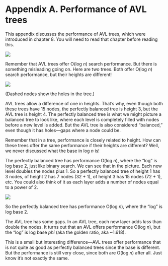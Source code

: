 # Appendix A. [](/book/grokking-algorithms-second-edition/appendix-a/)Performance of AVL trees

This appendix discusses the performance of AVL trees, which were introduced in chapter 8. You will need to read that chapter before reading this.

![](https://drek4537l1klr.cloudfront.net/bhargava2/Figures/image_A-1.png)

[](/book/grokking-algorithms-second-edition/appendix-a/)Remember that AVL trees offer O(log *n*) search performance. But there is something misleading going on. Here are two trees. Both offer O(log *n*) search performance, but their heights are different!

![](https://drek4537l1klr.cloudfront.net/bhargava2/Figures/image_A-2.png)

(Dashed nodes show the holes in the tree.)

AVL trees allow a difference of one in heights. That’s why, even though both these trees have 15 nodes, the perfectly balanced tree is height 3, but the AVL tree is height 4. The perfectly balanced tree is what we might picture a balanced tree to look like, where each level is completely filled with nodes before a new level is added. But the AVL tree is also considered “balanced,” even though it has holes—gaps where a node could be.

[](/book/grokking-algorithms-second-edition/appendix-a/)Remember that in a tree, performance is closely related to height. How can these trees offer the same performance if their heights are different? Well, we never discussed what the base in log *n* is!

The perfectly balanced tree has performance O(log *n*), where the “log” is log base 2, just like binary search. We can see that in the picture. Each new level doubles the nodes plus 1. So a perfectly balanced tree of height 1 has 3 nodes, of height 2 has 7 nodes (32 + 1), of height 3 has 15 nodes (72 + 1), etc. You could also think of it as each layer adds a number of nodes equal to a power of 2.

![](https://drek4537l1klr.cloudfront.net/bhargava2/Figures/image_A-3.png)

So the perfectly balanced tree has performance O(log *n*), where the “log” is log base 2.

The AVL tree has some gaps. In an AVL tree, each new layer adds *less* than double the nodes. It turns out that an AVL offers performance O(log *n*), but the “log” is log base *phi* (aka the golden ratio, aka ~1.618).[](/book/grokking-algorithms-second-edition/appendix-a/)

This is a small but interesting difference—AVL trees offer performance that is not quite as good as perfectly balanced trees since the base is different. But the performance is still very close, since both are O(log *n*) after all. Just know it’s not exactly the same.
